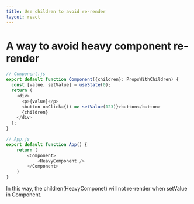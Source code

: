 ```yaml
---
title: Use children to avoid re-render
layout: react
---
```


# A way to avoid heavy component re-render

```js
// Component.js
export default function Component({children}: PropsWithChildren) {
  const [value, setValue] = useState(0);
  return (
    <div>
      <p>{value}</p>
      <button onClick={() => setValue(123)}>button</button>
      {children}
    </div>
  );
}

// App.js
export default function App() {
    return (
        <Component>
            <HeavyComponent />
        </Component>
    )
}
```

In this way, the children(HeavyComponet) will not re-render when setValue in Component.